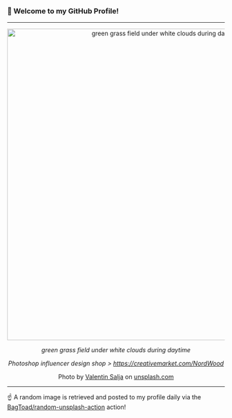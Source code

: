 ### 👋 Welcome to my GitHub Profile!

----

<div align="center">
  <img width="720" src="https://images.unsplash.com/photo-1594387940149-3a0d32613a14?crop=entropy&cs=tinysrgb&fit=max&fm=jpg&ixid=M3w1NTI0OTR8MHwxfHJhbmRvbXx8fHx8fHx8fDE3NDQyNjU2NDR8&ixlib=rb-4.0.3&q=80&w=1080" alt="green grass field under white clouds during daytime">
  
  <em>green grass field under white clouds during daytime</em>
  
  <em>Photoshop influencer design shop > https://creativemarket.com/NordWood</em>
  
  Photo by [Valentin Salja](https://creativemarket.com/NordWood) on [unsplash.com](https://unsplash.com/)
</div>

----

☝️ A random image is retrieved and posted to my profile daily via the [BagToad/random-unsplash-action](https://github.com/BagToad/random-unsplash-action) action!
